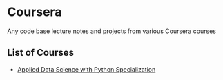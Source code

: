 # Coursera
Any code base lecture notes and projects from various Coursera courses 

## List of Courses

- [Applied Data Science with Python Specialization](#/UMich_DataScience/)
